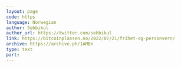 ```yaml
---
layout: page
code: https
language: Norwegian
author: Sebbikul
author_url: https://twitter.com/sebbikul
link: https://bitcoinplassen.no/2022/07/21/frihet-og-personvern/
archive: https://archive.ph/1AMBn
type: text
part: 
---
```

